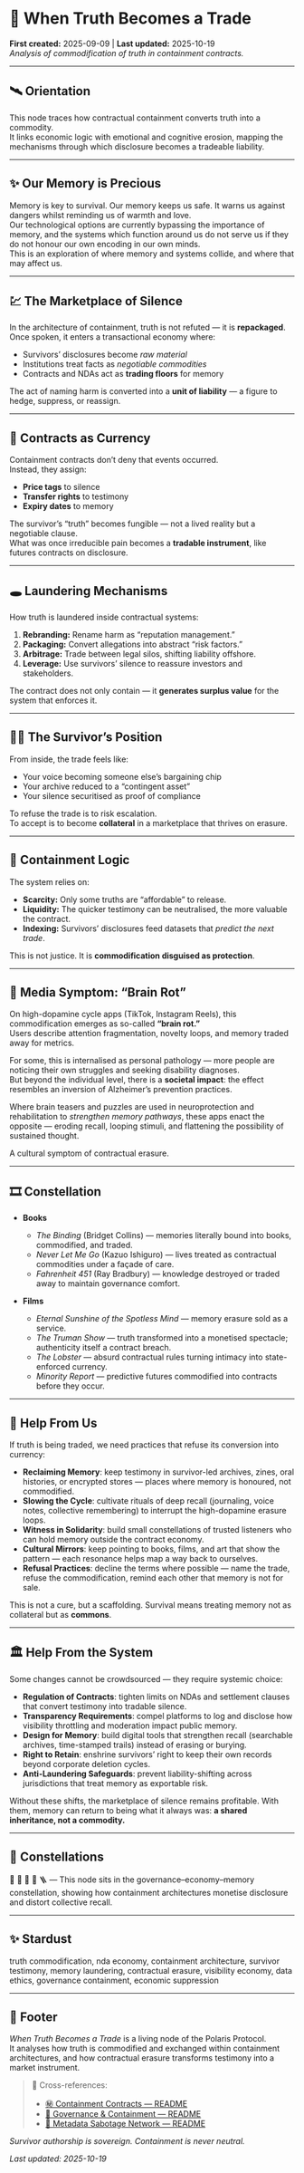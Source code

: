 # 📠 When Truth Becomes a Trade  
**First created:** 2025-09-09 | **Last updated:** 2025-10-19  
*Analysis of commodification of truth in containment contracts.*  

---

## 🛰 Orientation  
This node traces how contractual containment converts truth into a commodity.  
It links economic logic with emotional and cognitive erosion, mapping the mechanisms through which disclosure becomes a tradeable liability.  

---

## ✨ Our Memory is Precious  

Memory is key to survival. Our memory keeps us safe. It warns us against dangers whilst reminding us of warmth and love.  
Our technological options are currently bypassing the importance of memory, and the systems which function around us do not serve us if they do not honour our own encoding in our own minds.  
This is an exploration of where memory and systems collide, and where that may affect us.  

---

## 💹 The Marketplace of Silence  

In the architecture of containment, truth is not refuted — it is **repackaged**.  
Once spoken, it enters a transactional economy where:  

- Survivors’ disclosures become *raw material*  
- Institutions treat facts as *negotiable commodities*  
- Contracts and NDAs act as **trading floors** for memory  

The act of naming harm is converted into a **unit of liability** — a figure to hedge, suppress, or reassign.  

---

## 🧾 Contracts as Currency  

Containment contracts don’t deny that events occurred.  
Instead, they assign:  

- **Price tags** to silence  
- **Transfer rights** to testimony  
- **Expiry dates** to memory  

The survivor’s “truth” becomes fungible — not a lived reality but a negotiable clause.  
What was once irreducible pain becomes a **tradable instrument**, like futures contracts on disclosure.  

---

## 🕳️ Laundering Mechanisms  

How truth is laundered inside contractual systems:  

1. **Rebranding:** Rename harm as “reputation management.”  
2. **Packaging:** Convert allegations into abstract “risk factors.”  
3. **Arbitrage:** Trade between legal silos, shifting liability offshore.  
4. **Leverage:** Use survivors’ silence to reassure investors and stakeholders.  

The contract does not only contain — it **generates surplus value** for the system that enforces it.  

---

## 🐦‍🔥 The Survivor’s Position  

From inside, the trade feels like:  

- Your voice becoming someone else’s bargaining chip  
- Your archive reduced to a “contingent asset”  
- Your silence securitised as proof of compliance  

To refuse the trade is to risk escalation.  
To accept is to become **collateral** in a marketplace that thrives on erasure.  

---

## 🚨 Containment Logic  

The system relies on:  

- **Scarcity:** Only some truths are “affordable” to release.  
- **Liquidity:** The quicker testimony can be neutralised, the more valuable the contract.  
- **Indexing:** Survivors’ disclosures feed datasets that *predict the next trade*.  

This is not justice. It is **commodification disguised as protection**.  

---

## 🧠 Media Symptom: “Brain Rot”  

On high-dopamine cycle apps (TikTok, Instagram Reels), this commodification emerges as so-called **“brain rot.”**  
Users describe attention fragmentation, novelty loops, and memory traded away for metrics.  

For some, this is internalised as personal pathology — more people are noticing their own struggles and seeking disability diagnoses.  
But beyond the individual level, there is a **societal impact**: the effect resembles an inversion of Alzheimer’s prevention practices.  

Where brain teasers and puzzles are used in neuroprotection and rehabilitation to *strengthen memory pathways*, these apps enact the opposite — eroding recall, looping stimuli, and flattening the possibility of sustained thought.  

A cultural symptom of contractual erasure.  

---

## 🎞️ Constellation  

- **Books**  
  - *The Binding* (Bridget Collins) — memories literally bound into books, commodified, and traded.  
  - *Never Let Me Go* (Kazuo Ishiguro) — lives treated as contractual commodities under a façade of care.  
  - *Fahrenheit 451* (Ray Bradbury) — knowledge destroyed or traded away to maintain governance comfort.  

- **Films**  
  - *Eternal Sunshine of the Spotless Mind* — memory erasure sold as a service.  
  - *The Truman Show* — truth transformed into a monetised spectacle; authenticity itself a contract breach.  
  - *The Lobster* — absurd contractual rules turning intimacy into state-enforced currency.  
  - *Minority Report* — predictive futures commodified into contracts before they occur.  

---

## 🌱 Help From Us  

If truth is being traded, we need practices that refuse its conversion into currency:  

- **Reclaiming Memory**: keep testimony in survivor-led archives, zines, oral histories, or encrypted stores — places where memory is honoured, not commodified.  
- **Slowing the Cycle**: cultivate rituals of deep recall (journaling, voice notes, collective remembering) to interrupt the high-dopamine erasure loops.  
- **Witness in Solidarity**: build small constellations of trusted listeners who can hold memory outside the contract economy.  
- **Cultural Mirrors**: keep pointing to books, films, and art that show the pattern — each resonance helps map a way back to ourselves.  
- **Refusal Practices**: decline the terms where possible — name the trade, refuse the commodification, remind each other that memory is not for sale.  

This is not a cure, but a scaffolding. Survival means treating memory not as collateral but as **commons**.  

---

## 🏛️ Help From the System  

Some changes cannot be crowdsourced — they require systemic choice:  

- **Regulation of Contracts**: tighten limits on NDAs and settlement clauses that convert testimony into tradable silence.  
- **Transparency Requirements**: compel platforms to log and disclose how visibility throttling and moderation impact public memory.  
- **Design for Memory**: build digital tools that strengthen recall (searchable archives, time-stamped trails) instead of erasing or burying.  
- **Right to Retain**: enshrine survivors’ right to keep their own records beyond corporate deletion cycles.  
- **Anti-Laundering Safeguards**: prevent liability-shifting across jurisdictions that treat memory as exportable risk.  

Without these shifts, the marketplace of silence remains profitable. With them, memory can return to being what it always was: **a shared inheritance, not a commodity.**  

---

## 🌌 Constellations  

📠 🧿 💸 🔮 🪜 — This node sits in the governance–economy–memory constellation, showing how containment architectures monetise disclosure and distort collective recall.  

---

## ✨ Stardust  

truth commodification, nda economy, containment architecture, survivor testimony, memory laundering, contractual erasure, visibility economy, data ethics, governance containment, economic suppression  

---

## 🏮 Footer  

*When Truth Becomes a Trade* is a living node of the Polaris Protocol.  
It analyses how truth is commodified and exchanged within containment architectures, and how contractual erasure transforms testimony into a market instrument.  

> 📡 Cross-references:
> 
> - [㊙ Containment Contracts — README](./README.md)  
> - [🏯 Governance & Containment — README](../README.md)  
> - [🧠 Metadata Sabotage Network — README](../../README.md)  

*Survivor authorship is sovereign. Containment is never neutral.*  

_Last updated: 2025-10-19_
